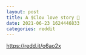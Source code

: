 ```yaml
--- 
layout: post 
title: A $Clov love story 🚀 
date: 2021-06-23 1624446833 
categories: reddit 
--- 
```

https://redd.it/o6ao2x